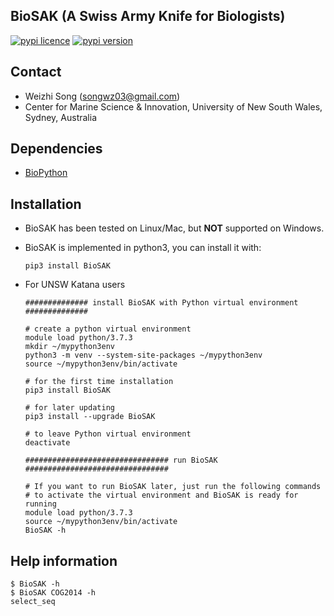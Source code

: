
## BioSAK (A Swiss Army Knife for Biologists)

[![pypi licence       ](https://img.shields.io/pypi/l/BioSAK.svg)](https://opensource.org/licenses/gpl-3.0.html)
[![pypi version       ](https://img.shields.io/pypi/v/BioSAK.svg)](https://pypi.python.org/pypi/BioSAK) 

Contact
---

+ Weizhi Song (songwz03@gmail.com)
+ Center for Marine Science & Innovation, University of New South Wales, Sydney, Australia

Dependencies
---

+ [BioPython](https://github.com/biopython/biopython.github.io/)

Installation
---

+ BioSAK has been tested on Linux/Mac, but **NOT** supported on Windows.

+ BioSAK is implemented in python3, you can install it with:

      pip3 install BioSAK

+ For UNSW Katana users

      ############## install BioSAK with Python virtual environment ##############
      
      # create a python virtual environment
      module load python/3.7.3
      mkdir ~/mypython3env
      python3 -m venv --system-site-packages ~/mypython3env
      source ~/mypython3env/bin/activate
        
      # for the first time installation
      pip3 install BioSAK

      # for later updating
      pip3 install --upgrade BioSAK

      # to leave Python virtual environment
      deactivate 
        
      ################################ run BioSAK ################################

      # If you want to run BioSAK later, just run the following commands 
      # to activate the virtual environment and BioSAK is ready for running
      module load python/3.7.3
      source ~/mypython3env/bin/activate
      BioSAK -h

Help information
---

    $ BioSAK -h
    $ BioSAK COG2014 -h
    select_seq
